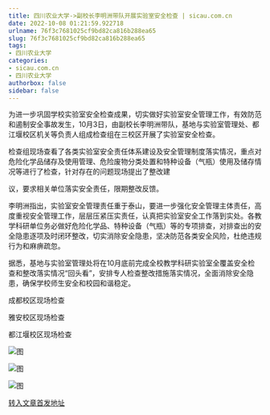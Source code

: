 ```yaml
---
title: 四川农业大学->副校长李明洲带队开展实验室安全检查 | sicau.com.cn
date: 2022-10-08 01:21:59.922718
urlname: 76f3c7681025cf9bd82ca816b288ea65
slug: 76f3c7681025cf9bd82ca816b288ea65
tags: 
- 四川农业大学
categories:
- sicau.com.cn
- 四川农业大学
authorbox: false
sidebar: false
---
```

为进一步巩固学校实验室安全检查成果，切实做好实验室安全管理工作，有效防范和遏制安全事故发生，10月3日，由副校长李明洲带队，基地与实验室管理处、都江堰校区机关等负责人组成检查组在三校区开展了实验室安全检查。

检查组现场查看了各类实验室安全责任体系建设及安全管理制度落实情况，重点对危险化学品储存及使用管理、危险废物分类处置和特种设备（气瓶）使用及储存情况等进行了检查，针对存在的问题现场提出了整改建
<!--more-->
议，要求相关单位落实安全责任，限期整改反馈。

李明洲指出，实验室安全管理责任重于泰山，要进一步强化安全管理主体责任，高度重视安全管理工作，层层压紧压实责任，认真把实验室安全工作落到实处。各教学科研单位务必做好危险化学品、特种设备（气瓶）等的专项排查，对排查出的安全隐患逐项及时闭环整改，切实消除安全隐患，坚决防范各类安全风险，杜绝违规行为和麻痹疏忽。

据悉，基地与实验室管理处将在10月底前完成全校教学科研实验室全覆盖安全检查和整改落实情况“回头看”，安排专人检查整改措施落实情况，全面消除安全隐患，确保学校师生安全和校园和谐稳定。

成都校区现场检查

雅安校区现场检查

都江堰校区现场检查

![图](https://news.sicau.edu.cn/__local/4/78/3B/9D35A31D00DFC4578DA04AEB7EA_68C05132_326E8.jpg)

![图](https://news.sicau.edu.cn/__local/3/11/53/657D4ABA85398A58E39896562BF_ADC7F752_35D36.jpg)

![图](https://news.sicau.edu.cn/__local/F/7A/7A/A0E33852234983B71BA0067D642_7E36B70C_D7EF.jpg)

[转入文章首发地址](https://news.sicau.edu.cn/info/1078/69722.htm)